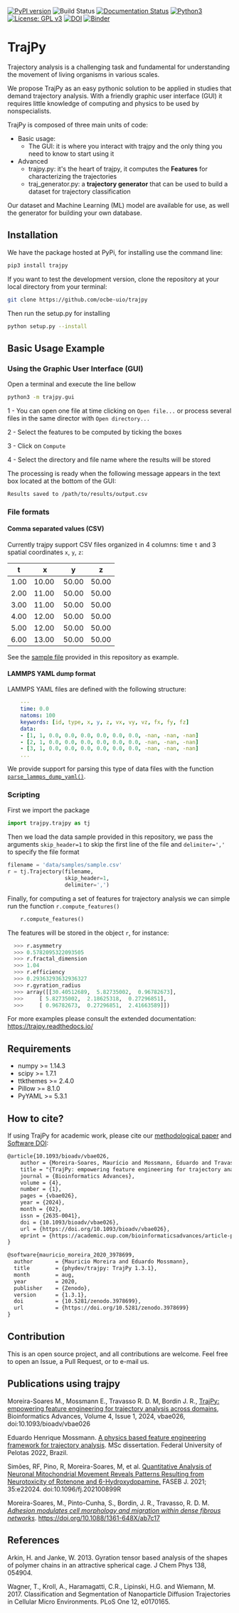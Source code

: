 [![PyPI version](https://badge.fury.io/py/trajpy.svg)](https://badge.fury.io/py/trajpy)
![Build Status](https://github.com/ocbe-uio/trajpy/actions/workflows/python-app.yml/badge.svg)
[![Documentation Status](https://readthedocs.org/projects/trajpy/badge/?version=latest)](https://trajpy.readthedocs.io/en/latest/?badge=latest)
[![Python3](https://img.shields.io/badge/python-3.7+-blue.svg)](https://www.python.org/downloads/) 
[![License: GPL v3](https://img.shields.io/badge/License-GPLv3-blue.svg)](https://www.gnu.org/licenses/gpl-3.0)
[![DOI](https://zenodo.org/badge/194252287.svg)](https://zenodo.org/badge/latestdoi/194252287)
[![Binder](https://mybinder.org/badge_logo.svg)](https://mybinder.org/v2/gh/ocbe-uio/trajpy/master?labpath=%2Fexamples%2Fclinical_data_analysis_tutorial.ipynb)

# TrajPy

Trajectory analysis is a challenging task and fundamental for
understanding the movement of living organisms in various scales.

We propose TrajPy as an easy pythonic solution to be applied in studies that
demand trajectory analysis. With a friendly graphic user interface (GUI) it requires little knowledge of computing
and physics to be used by nonspecialists.

TrajPy is composed of three main units of code:

- Basic usage:
  - The GUI: it is where you interact with trajpy and the only thing you need to know to start using it
- Advanced  
  - trajpy.py: it's the heart of trajpy, it computes the **Features** for characterizing the trajectories 
  - traj_generator.py: a **trajectory generator** that can be used to build a dataset for trajectory classification


Our dataset and Machine Learning (ML) model are available for use, as well
the generator for building your own database.

## Installation


We have the package hosted at PyPi, for installing use the command line: 
```bash
pip3 install trajpy
```
If you want to test the development version, clone the repository at your local directory from your terminal:
```bash
git clone https://github.com/ocbe-uio/trajpy
```
Then run the setup.py for installing 
```bash
python setup.py --install
```

## Basic Usage Example

### Using the Graphic User Interface (GUI)

Open a terminal and execute the line bellow
```bash
python3 -m trajpy.gui
```

1 - You can open one file at time clicking on `Open file...` or process several files in the same director with `Open directory...`

2 - Select the features to be computed by ticking the boxes

3 - Click on `Compute`

4 - Select the directory and file name where the results will be stored

The processing is ready when the following message appears in the text box located at the bottom of the GUI:

`Results saved to /path/to/results/output.csv`

### File formats

#### Comma separated values (CSV)
Currently trajpy support CSV files organized in 4 columns: time `t` and 3 spatial coordinates `x`, `y`, `z`:

|t|x|y|z|
|---|---|---|---|
| 1.00 | 10.00 | 50.00 | 50.00
| 2.00 | 11.00 | 50.00 | 50.00
| 3.00 | 11.00 | 50.00 | 50.00
| 4.00 | 12.00 | 50.00 | 50.00
| 5.00 | 12.00 | 50.00 | 50.00
| 6.00 | 13.00 | 50.00 | 50.00

See the [sample file](https://github.com/ocbe-uio/trajpy/blob/a370e49444ea845becb573fd5cc835b5c899c7dc/data/samples/sample.csv) provided in this repository as example.

#### LAMMPS YAML dump format

LAMMPS YAML files are defined with the following structure:
```yaml
    ---
    time: 0.0
    natoms: 100
    keywords: [id, type, x, y, z, vx, vy, vz, fx, fy, fz]
    data:
    - [1, 1, 0.0, 0.0, 0.0, 0.0, 0.0, 0.0, -nan, -nan, -nan]
    - [2, 1, 0.0, 0.0, 0.0, 0.0, 0.0, 0.0, -nan, -nan, -nan]
    - [3, 1, 0.0, 0.0, 0.0, 0.0, 0.0, 0.0, -nan, -nan, -nan]
    ...
```
We provide support for parsing this type of data files with the function [`parse_lammps_dump_yaml()`](https://github.com/ocbe-uio/trajpy/blob/8381bedfc3f0d696072af1d66f08af497eb0cced/trajpy/auxiliar_functions.py#L5).


### Scripting

First we import the package 
```python
import trajpy.trajpy as tj
```
Then we load the data sample provided in this repository, we pass the arguments `skip_header=1`
 to skip the first line of the file and `delimiter=','` to specify the file format
``` python
filename = 'data/samples/sample.csv'
r = tj.Trajectory(filename,
                  skip_header=1,
                  delimiter=',')
```
Finally, for computing a set of features for trajectory analysis we can simple run the function `r.compute_features()`
```python
    r.compute_features()
```
The features will be stored in the object `r`, for instance:
```python
  >>> r.asymmetry
  >>> 0.5782095322093505
  >>> r.fractal_dimension
  >>> 1.04
  >>> r.efficiency
  >>> 0.29363293632936327
  >>> r.gyration_radius
  >>> array([[30.40512689,  5.82735002,  0.96782673],
  >>>     [ 5.82735002,  2.18625318,  0.27296851],
  >>>     [ 0.96782673,  0.27296851,  2.41663589]])
```

For more examples please consult the extended documentation: https://trajpy.readthedocs.io/

## Requirements

- numpy >= 1.14.3
- scipy >= 1.7.1
- ttkthemes >= 2.4.0
- Pillow >= 8.1.0
- PyYAML >= 5.3.1


## How to cite?
If using TrajPy for academic work, please cite our [methodological paper](https://doi.org/10.1093/bioadv/vbae026) and [Software DOI](https://doi.org/10.5281/zenodo.3978699):

```latex
@article{10.1093/bioadv/vbae026,
    author = {Moreira-Soares, Maurício and Mossmann, Eduardo and Travasso, Rui D M and Bordin, José Rafael},
    title = "{TrajPy: empowering feature engineering for trajectory analysis across domains}",
    journal = {Bioinformatics Advances},
    volume = {4},
    number = {1},
    pages = {vbae026},
    year = {2024},
    month = {02},
    issn = {2635-0041},
    doi = {10.1093/bioadv/vbae026},
    url = {https://doi.org/10.1093/bioadv/vbae026},
    eprint = {https://academic.oup.com/bioinformaticsadvances/article-pdf/4/1/vbae026/56926570/vbae026.pdf},
}

@software{mauricio_moreira_2020_3978699,
  author       = {Mauricio Moreira and Eduardo Mossmann},
  title        = {phydev/trajpy: TrajPy 1.3.1},
  month        = aug,
  year         = 2020,
  publisher    = {Zenodo},
  version      = {1.3.1},
  doi          = {10.5281/zenodo.3978699},
  url          = {https://doi.org/10.5281/zenodo.3978699}
}
```

## Contribution
This is an open source project, and all contributions are welcome. Feel free to open an Issue, a Pull Request, or to e-mail us.

## Publications using trajpy

Moreira-Soares M., Mossmann E., Travasso R. D. M, Bordin J. R., [TrajPy: empowering feature engineering for trajectory analysis across domains](https://doi.org/10.1093/bioadv/vbae026), Bioinformatics Advances, Volume 4, Issue 1, 2024, vbae026, doi:10.1093/bioadv/vbae026

Eduardo Henrique Mossmann. [A physics based feature engineering framework for trajectory analysis](https://sucupira.capes.gov.br/sucupira/public/consultas/coleta/trabalhoConclusao/viewTrabalhoConclusao.jsf?popup=true&id_trabalho=11667233#). MSc dissertation. Federal University of Pelotas 2022,  Brazil.

 Simões, RF, Pino, R, Moreira-Soares, M, et al. [Quantitative Analysis of Neuronal Mitochondrial Movement Reveals Patterns Resulting from Neurotoxicity of Rotenone and 6-Hydroxydopamine.](https://faseb.onlinelibrary.wiley.com/doi/10.1096/fj.202100899R) FASEB J. 2021; 35:e22024. doi:10.1096/fj.202100899R

Moreira-Soares, M., Pinto-Cunha, S.,  Bordin, J. R., Travasso, R. D. M. *[Adhesion modulates cell morphology and migration within dense fibrous networks](https://www.biorxiv.org/content/10.1101/838995v1)*.  https://doi.org/10.1088/1361-648X/ab7c17

## References
Arkin, H. and Janke, W. 2013. Gyration tensor based analysis of the shapes of polymer chains in an attractive spherical cage. J Chem Phys 138, 054904.

Wagner, T., Kroll, A., Haramagatti, C.R., Lipinski, H.G. and Wiemann, M. 2017. Classification and Segmentation of Nanoparticle Diffusion Trajectories in Cellular Micro Environments. PLoS One 12, e0170165.
